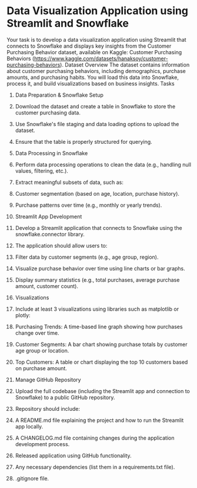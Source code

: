 # Data Visualization Application using Streamlit and Snowflake

Your task is to develop a data visualization application using Streamlit that connects to Snowflake and displays key insights from the Customer Purchasing Behavior dataset, available on Kaggle: Customer Purchasing Behaviors (https://www.kaggle.com/datasets/hanaksoy/customer-purchasing-behaviors).
Dataset Overview
The dataset contains information about customer purchasing behaviors, including demographics, purchase amounts, and purchasing habits. You will load this data into Snowflake, process it, and build visualizations based on business insights.
Tasks
1. Data Preparation & Snowflake Setup

1. Download the dataset and create a table in Snowflake to store the customer purchasing data.

2. Use Snowflake's file staging and data loading options to upload the dataset.

3. Ensure that the table is properly structured for querying.


2. Data Processing in Snowflake

4. Perform data processing operations to clean the data (e.g., handling null values, filtering, etc.).

5. Extract meaningful subsets of data, such as:
6. Customer segmentation (based on age, location, purchase history).

7. Purchase patterns over time (e.g., monthly or yearly trends).





3. Streamlit App Development

8. Develop a Streamlit application that connects to Snowflake using the snowflake.connector library.

9. The application should allow users to:
10. Filter data by customer segments (e.g., age group, region).

11. Visualize purchase behavior over time using line charts or bar graphs.

12. Display summary statistics (e.g., total purchases, average purchase amount, customer count).





4. Visualizations

13. Include at least 3 visualizations using libraries such as matplotlib or plotly:
14. Purchasing Trends: A time-based line graph showing how purchases change over time.

15. Customer Segments: A bar chart showing purchase totals by customer age group or location.

16. Top Customers: A table or chart displaying the top 10 customers based on purchase amount.





5. Manage GitHub Repository

17. Upload the full codebase (including the Streamlit app and connection to Snowflake) to a public GitHub repository.

18. Repository should include:
19. A README.md file explaining the project and how to run the Streamlit app locally.

20. A CHANGELOG.md file containing changes during the application development process.

21. Released application using GitHub functionality.

22. Any necessary dependencies (list them in a requirements.txt file).

23. .gitignore file.







